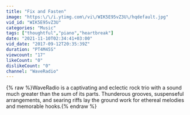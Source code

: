 ```yaml
---
title: "Fix and Fasten"
image: "https:\/\/i.ytimg.com\/vi\/WIK5E95vZ3U\/hqdefault.jpg"
vid_id: "WIK5E95vZ3U"
categories: "Music"
tags: ["thoughtful","piano","heartbreak"]
date: "2021-11-10T02:34:41+03:00"
vid_date: "2017-09-12T20:35:39Z"
duration: "PT4M45S"
viewcount: "17"
likeCount: "0"
dislikeCount: "0"
channel: "WaveRadio"
---
```

{% raw %}WaveRadio is a captivating and eclectic rock trio with a sound much greater than the sum of its parts. Thunderous grooves, suspenseful arrangements, and searing riffs lay the ground work for ethereal melodies and memorable hooks.{% endraw %}
